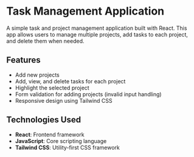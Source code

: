 # Task Management Application

A simple task and project management application built with React. This app allows users to manage multiple projects, add tasks to each project, and delete them when needed.

## Features

- Add new projects
- Add, view, and delete tasks for each project
- Highlight the selected project
- Form validation for adding projects (invalid input handling)
- Responsive design using Tailwind CSS

## Technologies Used

- **React**: Frontend framework
- **JavaScript**: Core scripting language
- **Tailwind CSS**: Utility-first CSS framework
